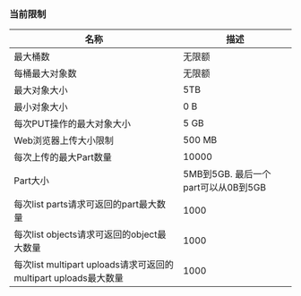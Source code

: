 ### 当前限制
| 名称      |  描述  |
| --------- | ------ |
|最大桶数 |无限额|
|每桶最大对象数|无限额|
|最大对象大小| 5TB |
|最小对象大小|	0 B|
|每次PUT操作的最大对象大小|5 GB|
|Web浏览器上传大小限制| 500 MB|
|每次上传的最大Part数量|10000|
|Part大小|5MB到5GB. 最后一个part可以从0B到5GB|
|每次list parts请求可返回的part最大数量	|1000|
|每次list objects请求可返回的object最大数量|1000|
|每次list multipart uploads请求可返回的multipart uploads最大数量|1000|
